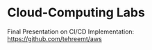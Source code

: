 # Cloud-Computing Labs
Final Presentation on CI/CD Implementation: 
https://github.com/tehreemt/aws
